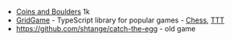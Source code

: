 - [Coins and Boulders](https://js1k.com/2018-coins/demo/3096) 1k
- [GridGame](https://github.com/rhulha/GridGame) - TypeScript library for popular games - [Chess](https://stackblitz.com/edit/typescript-nanochess), [TTT](https://stackblitz.com/edit/typescript-tictactoe)
- https://github.com/shtange/catch-the-egg - old game